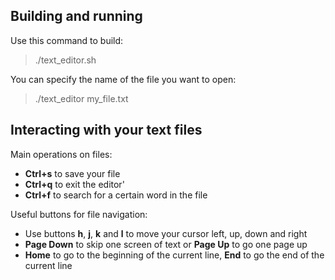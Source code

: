 ## Building and running

Use this command to build:

> ./text_editor.sh

You can specify the name of the file you want to open:

> ./text_editor my_file.txt

## Interacting with your text files

Main operations on files:
- __Ctrl+s__ to save your file
- __Ctrl+q__ to exit the editor'
- __Ctrl+f__ to search for a certain word in the file

Useful buttons for file navigation:
 - Use buttons __h__, __j__, __k__ and __l__ to move your cursor left, up, down and right
 - __Page Down__ to skip one screen of text or __Page Up__ to go one page up
 - __Home__ to go to the beginning of the current line, __End__ to go the end of the current line